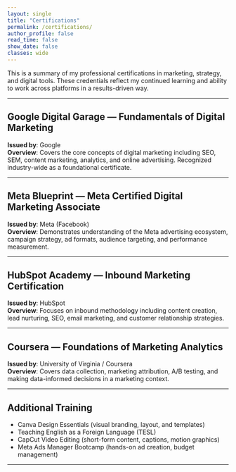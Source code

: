 ```yaml
---
layout: single
title: "Certifications"
permalink: /certifications/
author_profile: false
read_time: false
show_date: false
classes: wide
---
```

This is a summary of my professional certifications in marketing, strategy, and digital tools. These credentials reflect my continued learning and ability to work across platforms in a results-driven way.

---

## Google Digital Garage — Fundamentals of Digital Marketing  
**Issued by**: Google  
**Overview**: Covers the core concepts of digital marketing including SEO, SEM, content marketing, analytics, and online advertising. Recognized industry-wide as a foundational certificate.

---

## Meta Blueprint — Meta Certified Digital Marketing Associate  
**Issued by**: Meta (Facebook)  
**Overview**: Demonstrates understanding of the Meta advertising ecosystem, campaign strategy, ad formats, audience targeting, and performance measurement.

---

## HubSpot Academy — Inbound Marketing Certification  
**Issued by**: HubSpot  
**Overview**: Focuses on inbound methodology including content creation, lead nurturing, SEO, email marketing, and customer relationship strategies.

---

## Coursera — Foundations of Marketing Analytics  
**Issued by**: University of Virginia / Coursera  
**Overview**: Covers data collection, marketing attribution, A/B testing, and making data-informed decisions in a marketing context.

---

## Additional Training  
- Canva Design Essentials (visual branding, layout, and templates)
- Teaching English as a Foreign Language (TESL)
- CapCut Video Editing (short-form content, captions, motion graphics)  
- Meta Ads Manager Bootcamp (hands-on ad creation, budget management)

---
